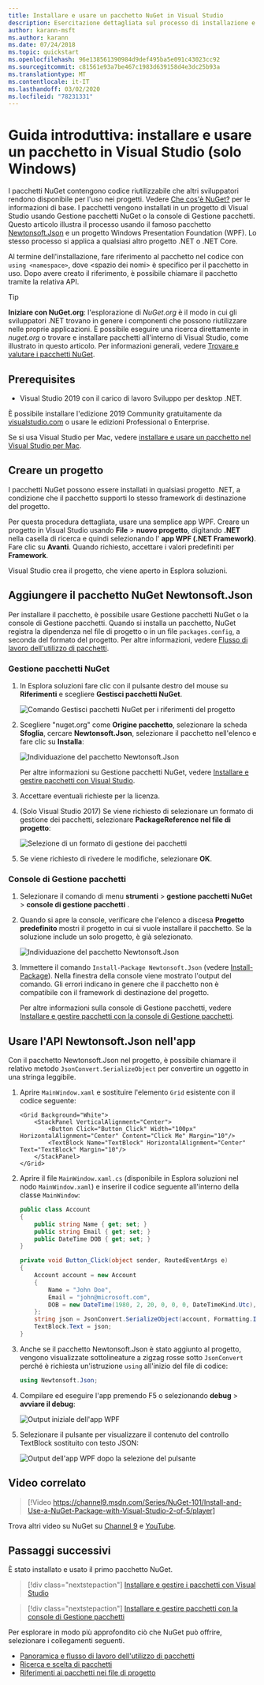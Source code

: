 ```yaml
---
title: Installare e usare un pacchetto NuGet in Visual Studio
description: Esercitazione dettagliata sul processo di installazione e uso di un pacchetto NuGet in un progetto di Visual Studio.
author: karann-msft
ms.author: karann
ms.date: 07/24/2018
ms.topic: quickstart
ms.openlocfilehash: 96e138561390984d9def495ba5e091c43023cc92
ms.sourcegitcommit: c81561e93a7be467c1983d639158d4e3dc25b93a
ms.translationtype: MT
ms.contentlocale: it-IT
ms.lasthandoff: 03/02/2020
ms.locfileid: "78231331"
---
```

# <a name="quickstart-install-and-use-a-package-in-visual-studio-windows-only"></a>Guida introduttiva: installare e usare un pacchetto in Visual Studio (solo Windows)

I pacchetti NuGet contengono codice riutilizzabile che altri sviluppatori rendono disponibile per l'uso nei progetti. Vedere [Che cos'è NuGet?](../What-is-NuGet.md) per le informazioni di base. I pacchetti vengono installati in un progetto di Visual Studio usando Gestione pacchetti NuGet o la console di Gestione pacchetti. Questo articolo illustra il processo usando il famoso pacchetto [Newtonsoft.Json](https://www.nuget.org/packages/Newtonsoft.Json/) e un progetto Windows Presentation Foundation (WPF). Lo stesso processo si applica a qualsiasi altro progetto .NET o .NET Core.

Al termine dell'installazione, fare riferimento al pacchetto nel codice con `using <namespace>`, dove \<spazio dei nomi\> è specifico per il pacchetto in uso. Dopo avere creato il riferimento, è possibile chiamare il pacchetto tramite la relativa API.

> [!Tip]
> **Iniziare con NuGet.org**: l'esplorazione di *NuGet.org* è il modo in cui gli sviluppatori .NET trovano in genere i componenti che possono riutilizzare nelle proprie applicazioni. È possibile eseguire una ricerca direttamente in *nuget.org* o trovare e installare pacchetti all'interno di Visual Studio, come illustrato in questo articolo. Per informazioni generali, vedere [Trovare e valutare i pacchetti NuGet](../consume-packages/finding-and-choosing-packages.md).

## <a name="prerequisites"></a>Prerequisites

- Visual Studio 2019 con il carico di lavoro Sviluppo per desktop .NET.

È possibile installare l'edizione 2019 Community gratuitamente da [visualstudio.com](https://www.visualstudio.com/) o usare le edizioni Professional o Enterprise.

Se si usa Visual Studio per Mac, vedere [installare e usare un pacchetto nel Visual Studio per Mac](install-and-use-a-package-in-visual-studio-mac.md).

## <a name="create-a-project"></a>Creare un progetto

I pacchetti NuGet possono essere installati in qualsiasi progetto .NET, a condizione che il pacchetto supporti lo stesso framework di destinazione del progetto.

Per questa procedura dettagliata, usare una semplice app WPF. Creare un progetto in Visual Studio usando **File** > **nuovo progetto**, digitando **.NET** nella casella di ricerca e quindi selezionando l' **app WPF (.NET Framework)**. Fare clic su **Avanti**. Quando richiesto, accettare i valori predefiniti per **Framework**.

Visual Studio crea il progetto, che viene aperto in Esplora soluzioni.

## <a name="add-the-newtonsoftjson-nuget-package"></a>Aggiungere il pacchetto NuGet Newtonsoft.Json

Per installare il pacchetto, è possibile usare Gestione pacchetti NuGet o la console di Gestione pacchetti. Quando si installa un pacchetto, NuGet registra la dipendenza nel file di progetto o in un file `packages.config`, a seconda del formato del progetto. Per altre informazioni, vedere [Flusso di lavoro dell'utilizzo di pacchetti](../consume-packages/Overview-and-Workflow.md).

### <a name="nuget-package-manager"></a>Gestione pacchetti NuGet

1. In Esplora soluzioni fare clic con il pulsante destro del mouse su **Riferimenti** e scegliere **Gestisci pacchetti NuGet**.

    ![Comando Gestisci pacchetti NuGet per i riferimenti del progetto](media/QS_Use-02-ManageNuGetPackages.png)

1. Scegliere "nuget.org" come **Origine pacchetto**, selezionare la scheda **Sfoglia**, cercare **Newtonsoft.Json**, selezionare il pacchetto nell'elenco e fare clic su **Installa**:

    ![Individuazione del pacchetto Newtonsoft.Json](media/QS_Use-03-NewtonsoftJson.png)

    Per altre informazioni su Gestione pacchetti NuGet, vedere [Installare e gestire pacchetti con Visual Studio](../consume-packages/install-use-packages-visual-studio.md).

1. Accettare eventuali richieste per la licenza.

1. (Solo Visual Studio 2017) Se viene richiesto di selezionare un formato di gestione dei pacchetti, selezionare **PackageReference nel file di progetto**:

    ![Selezione di un formato di gestione dei pacchetti](media/QS_Use-03b-SelectFormat.png)

1. Se viene richiesto di rivedere le modifiche, selezionare **OK**.

### <a name="package-manager-console"></a>Console di Gestione pacchetti

1. Selezionare il comando di menu **strumenti** > **gestione pacchetti NuGet** > **console di gestione pacchetti** .

1. Quando si apre la console, verificare che l'elenco a discesa **Progetto predefinito** mostri il progetto in cui si vuole installare il pacchetto. Se la soluzione include un solo progetto, è già selezionato.

    ![Individuazione del pacchetto Newtonsoft.Json](media/QS_Use-08-Console1.png)

1. Immettere il comando `Install-Package Newtonsoft.Json` (vedere [Install-Package](../reference/ps-reference/ps-ref-install-package.md)). Nella finestra della console viene mostrato l'output del comando. Gli errori indicano in genere che il pacchetto non è compatibile con il framework di destinazione del progetto.

   Per altre informazioni sulla console di Gestione pacchetti, vedere [Installare e gestire pacchetti con la console di Gestione pacchetti](../consume-packages/install-use-packages-powershell.md).

## <a name="use-the-newtonsoftjson-api-in-the-app"></a>Usare l'API Newtonsoft.Json nell'app

Con il pacchetto Newtonsoft.Json nel progetto, è possibile chiamare il relativo metodo `JsonConvert.SerializeObject` per convertire un oggetto in una stringa leggibile.

1. Aprire `MainWindow.xaml` e sostituire l'elemento `Grid` esistente con il codice seguente:

    ```xaml
    <Grid Background="White">
        <StackPanel VerticalAlignment="Center">
            <Button Click="Button_Click" Width="100px" HorizontalAlignment="Center" Content="Click Me" Margin="10"/>
            <TextBlock Name="TextBlock" HorizontalAlignment="Center" Text="TextBlock" Margin="10"/>
        </StackPanel>
    </Grid>
    ```

1. Aprire il file `MainWindow.xaml.cs` (disponibile in Esplora soluzioni nel nodo `MainWindow.xaml`) e inserire il codice seguente all'interno della classe `MainWindow`:

    ```cs
    public class Account
    {
        public string Name { get; set; }
        public string Email { get; set; }
        public DateTime DOB { get; set; }
    }

    private void Button_Click(object sender, RoutedEventArgs e)
    {
        Account account = new Account
        {
            Name = "John Doe",
            Email = "john@microsoft.com",
            DOB = new DateTime(1980, 2, 20, 0, 0, 0, DateTimeKind.Utc),
        };
        string json = JsonConvert.SerializeObject(account, Formatting.Indented);
        TextBlock.Text = json;
    }
    ```

1. Anche se il pacchetto Newtonsoft.Json è stato aggiunto al progetto, vengono visualizzate sottolineature a zigzag rosse sotto `JsonConvert` perché è richiesta un'istruzione `using` all'inizio del file di codice:

    ```cs
    using Newtonsoft.Json;
    ```

1. Compilare ed eseguire l'app premendo F5 o selezionando **debug** > **avviare il debug**:

    ![Output iniziale dell'app WPF](media/QS_Use-06-AppStart.png)

1. Selezionare il pulsante per visualizzare il contenuto del controllo TextBlock sostituito con testo JSON:

    ![Output dell'app WPF dopo la selezione del pulsante](media/QS_Use-07-AppEnd.png)

## <a name="related-video"></a>Video correlato

> [!Video https://channel9.msdn.com/Series/NuGet-101/Install-and-Use-a-NuGet-Package-with-Visual-Studio-2-of-5/player]

Trova altri video su NuGet su [Channel 9](https://channel9.msdn.com/Series/NuGet-101) e [YouTube](https://www.youtube.com/playlist?list=PLdo4fOcmZ0oVLvfkFk8O9h6v2Dcdh2bh_).

## <a name="next-steps"></a>Passaggi successivi

È stato installato e usato il primo pacchetto NuGet.

> [!div class="nextstepaction"]
> [Installare e gestire i pacchetti con Visual Studio](../consume-packages/install-use-packages-visual-studio.md)

> [!div class="nextstepaction"]
> [Installare e gestire pacchetti con la console di Gestione pacchetti](../consume-packages/install-use-packages-powershell.md)

Per esplorare in modo più approfondito ciò che NuGet può offrire, selezionare i collegamenti seguenti.

- [Panoramica e flusso di lavoro dell'utilizzo di pacchetti](../consume-packages/overview-and-workflow.md)
- [Ricerca e scelta di pacchetti](../consume-packages/finding-and-choosing-packages.md)
- [Riferimenti ai pacchetti nei file di progetto](../consume-packages/package-references-in-project-files.md)
